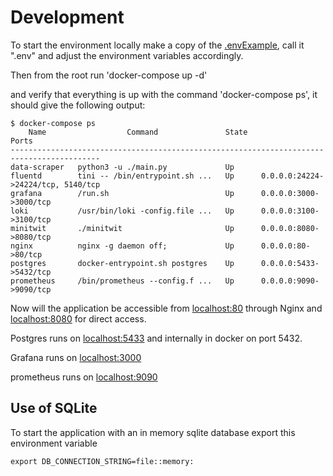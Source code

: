# Development


To start the environment locally make a copy of the [.envExample](../../.envExample), call it ".env" and adjust the
environment variables accordingly.

Then from the root run 'docker-compose up -d'

and verify that everything is up with the command 'docker-compose ps', it should give the following output:

```shell
$ docker-compose ps
    Name                  Command               State                 Ports               
------------------------------------------------------------------------------------------
data-scraper   python3 -u ./main.py             Up
fluentd        tini -- /bin/entrypoint.sh ...   Up      0.0.0.0:24224->24224/tcp, 5140/tcp
grafana        /run.sh                          Up      0.0.0.0:3000->3000/tcp
loki           /usr/bin/loki -config.file ...   Up      0.0.0.0:3100->3100/tcp
minitwit       ./minitwit                       Up      0.0.0.0:8080->8080/tcp
nginx          nginx -g daemon off;             Up      0.0.0.0:80->80/tcp
postgres       docker-entrypoint.sh postgres    Up      0.0.0.0:5433->5432/tcp
prometheus     /bin/prometheus --config.f ...   Up      0.0.0.0:9090->9090/tcp
```

Now will the application be accessible from [localhost:80](localhost:80) through Nginx and 
[localhost:8080](localhost:8080) for direct access. 

Postgres runs on [localhost:5433](localhost:5433) and internally in docker on port 5432.

Grafana runs on [localhost:3000](localhost:3000)

prometheus runs  on [localhost:9090](localhost:9090)



## Use of SQLite
To start the application with an in memory sqlite database export this environment variable

````Shell
export DB_CONNECTION_STRING=file::memory:
````